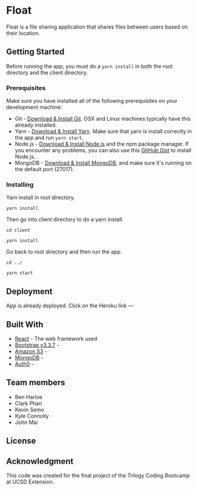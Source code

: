 # Float

Float is a  file sharing application that shares files between users based on their location.

## Getting Started

Before running the app, you must do a ```yarn install``` in both the root directory and the client directory. 

### Prerequisites

Make sure you have installed all of the following prerequisites on your development machine:
* Git - [Download & Install Git](https://git-scm.com/downloads). OSX and Linux machines typically have this already installed.
* Yarn - [Download & Install Yarn](https://yarnpkg.com/en/). Make sure that yarn is install correctly in the app and run ```yarn start```.
* Node.js - [Download & Install Node.js](https://nodejs.org/en/download/) and the npm package manager. If you encounter any problems, you can also use this [GitHub Gist](https://gist.github.com/isaacs/579814) to install Node.js.
* MongoDB - [Download & Install MongoDB](http://www.mongodb.org/downloads), and make sure it's running on the default port (27017).



### Installing

Yarn install in root directory.
```
yarn install

```

Then go into client directory to do a yarn install.
```
cd client

yarn install
```

Go back to root directory and then run the app.
```
cd ../

yarn start
```


## Deployment

App is already deployed. Click on the Heroku link — 

## Built With

* [React](https://reactjs.org/) - The web framework used
* [Bootstrap v3.3.7](https://getbootstrap.com/docs/3.3/) - 
* [Amazon S3](https://aws.amazon.com/s3/) -
* [MongoDB](https://www.mongodb.com/) - 
* [Auth0](https://auth0.com/) - 

## Team members

* Ben Harloe
* Clark Phan
* Kevin Semo
* Kyle Connolly
* John Mai

## License

## Acknowledgment 
This code was created for the final project of the Trilogy Coding Bootcamp at UCSD Extension.
